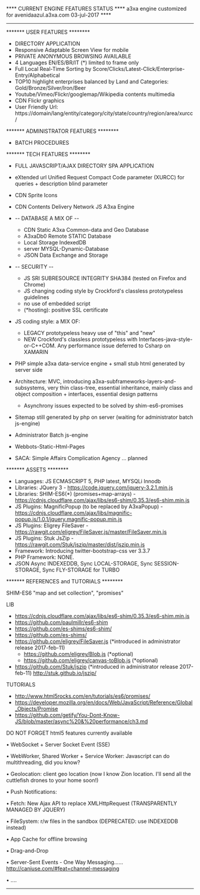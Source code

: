**** CURRENT ENGINE FEATURES STATUS ****
a3xa engine customized for avenidaazul.a3xa.com 
03-jul-2017 **** 
______________________________________________




******* USER FEATURES ********

* DIRECTORY APPLICATION
* Responsive Adaptable Screen View for mobile
* PRIVATE ANONYMOUS BROWSING AVAILABLE 
* 4 Languages EN/ES/BR/IT (\*) limited to frame only
* Full Local Real-Time Sorting by Score/Clicks/Latest-Click/Enterprise-Entry/Alphabetical
* TOP10 highlight enterprises balanced by Land and Categories: Gold/Bronze/Silver/Iron/Beer 
* Youtube/Vimeo/Flickr/googlemap/Wikipedia contents multimedia
* CDN Flickr graphics
* User Friendly Url:   https://domain/lang/entity/category/city/state/country/region/area/xurcc/




******* ADMINISTRATOR FEATURES ********

* BATCH PROCEDURES


******* TECH FEATURES ********

* FULL JAVASCRIPT/AJAX DIRECTORY SPA APPLICATION
* eXtended url Unified Request Compact Code parameter (XURCC) for queries + description blind parameter
* CDN Sprite Icons
* CDN Contents Delivery Network JS A3xa Engine

* -- DATABASE A MIX OF --
   - CDN Static A3xa Common-data and Geo Database
   - A3xaDb0 Remote STATIC Database
   - Local Storage IndexedDB
   - server MYSQL-Dynamic-Database
   - JSON Data Exchange and Storage

* -- SECURITY --
   - JS SRI SUBRESOURCE INTEGRITY  SHA384 (tested on Firefox and Chrome)
   - JS changing coding style by Crockford's classless prototypeless guidelines
   - no use of embedded script
   - (*hosting): positive SSL certificate
* JS coding style: a MIX OF:
    * LEGACY prototypeless heavy use of "this" and "new"
    * NEW Crockford's classless prototypeless with Interfaces-java-style-or-C++COM. 
          Any performance issue deferred to Csharp on XAMARIN
* PHP simple a3xa data-service engine + small stub html generated by server side
* Architecture: MVC, introducing a3xa-subframeworks-layers-and-subsystems, very thin class-tree, essential inheritance, mainly class and object composition + interfaces, essential design patterns
   * Asynchrony issues expected to be solved by shim-es6-promises
* Sitemap still generated by php on server (waiting for administrator batch js-engine)
* Administrator Batch js-engine
* Webbots-Static-Html-Pages
* SACA: Simple Affairs Complication Agency ... planned


******* ASSETS ********

* Languages: JS ECMASCRIPT 5, PHP latest, MYSQLi Innodb
* Libraries: JQuery 3 - https://code.jquery.com/jquery-3.2.1.min.js
* Libraries: SHIM-ES6(\*) (promises+map-arrays) - https://cdnjs.cloudflare.com/ajax/libs/es6-shim/0.35.3/es6-shim.min.js
* JS Plugins: MagnificPopup (to be replaced by A3xaPopup) - https://cdnjs.cloudflare.com/ajax/libs/magnific-popup.js/1.0.1/jquery.magnific-popup.min.js
* JS Plugins: Eligrey FileSaver - https://rawgit.com/eligrey/FileSaver.js/master/FileSaver.min.js
* JS Plugins: Stuk JsZip - https://rawgit.com/Stuk/jszip/master/dist/jszip.min.js
* Framework: Introducing twitter-bootstrap-css ver 3.3.7
* PHP Framework: NONE.
* JSON Async INDEXEDDB, Sync LOCAL-STORAGE, Sync SESSION-STORAGE, Sync FLY-STORAGE  for TURBO 


******* REFERENCES and TUTORIALS ********


SHIM-ES6
"map and set collection", "promises"


LIB
* https://cdnjs.cloudflare.com/ajax/libs/es6-shim/0.35.3/es6-shim.min.js
* https://github.com/paulmillr/es6-shim
* https://github.com/es-shims/es6-shim/
* https://github.com/es-shims/
* https://github.com/eligrey/FileSaver.js (*introduced in administrator release 2017-feb-11)
   - https://github.com/eligrey/Blob.js (*optional)
   - https://github.com/eligrey/canvas-toBlob.js (*optional)
* https://github.com/Stuk/jszip (*introduced in administrator release 2017-feb-11)
      http://stuk.github.io/jszip/
      
      
TUTORIALS
* http://www.html5rocks.com/en/tutorials/es6/promises/
* https://developer.mozilla.org/en/docs/Web/JavaScript/Reference/Global_Objects/Promise
* https://github.com/getify/You-Dont-Know-JS/blob/master/async%20&%20performance/ch3.md



DO NOT FORGET html5 features currently available

• WebSocket + Server Socket Event (SSE)

• WebWorker, Shared Worker + Service Worker: Javascript can do multithreading, did you know?

• Geolocation: client geo location (now I know Zion location. I'll send all the cuttlefish drones to your home soon!)

• Push Notifications:

• Fetch: New Ajax API to replace XMLHttpRequest (TRANSPARENTLY MANAGED BY JQUERY)

• FileSystem: r/w files in the sandbox (DEPRECATED: use INDEXEDDB instead)

• App Cache for offline browsing

• Drag-and-Drop

• Server-Sent Events - One Way Messaging...... http://caniuse.com/#feat=channel-messaging

• ....



******* ******* ******* ******* ******* ******* *******





